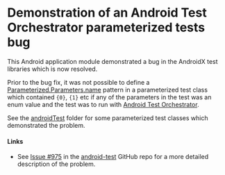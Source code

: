 # Demonstration of an Android Test Orchestrator parameterized tests bug

This Android application module demonstrated a bug in the AndroidX test libraries which is now resolved.

Prior to the bug fix, it was not possible to define a [Parameterized.Parameters.name][1] pattern
in a parameterized test class which contained `{0}`, `{1}` etc if any of the parameters in the test was an enum value
and the test was to run with [Android Test Orchestrator][2].

See the [androidTest][3] folder for some parameterized test classes which demonstrated the problem.

#### Links

* See [Issue #975][4] in the [android-test][5] GitHub repo for a more detailed description of the problem.

[1]: https://junit.org/junit4/javadoc/4.13/org/junit/runners/Parameterized.Parameters.html#name
[2]: https://developer.android.com/training/testing/junit-runner#using-android-test-orchestrator
[3]: src/androidTest/java/androidx/test/experiments/app
[4]: https://github.com/android/android-test/issues/975
[5]: https://github.com/android/android-test
